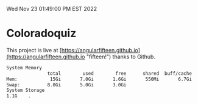 Wed Nov 23 01:49:00 PM EST 2022

# Coloradoquiz


This project is live at [https://angularfifteen.github.io](https://angularfifteen.github.io "fifteen!") thanks to Github.

```bash
System Memory
               total        used        free      shared  buff/cache   available
Mem:            15Gi       7.0Gi       1.6Gi       550Mi       6.7Gi       7.4Gi
Swap:          8.0Gi       5.0Gi       3.0Gi
System Storage
1.1G	.
```
```bash

